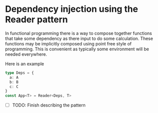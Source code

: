# Dependency injection using the Reader pattern

In functional programming there is a way to compose together functions that take some dependency as there input to do some calculation. These functions may be implicitly composed using point free style of programming. This is convenient as typically some environment will be needed everywhere.

Here is an example

```ts
type Deps = {
  a: A
  b: B
  c: C
}
const App<T> = Reader<Deps, T>
```

- [ ] TODO: Finish describing the pattern